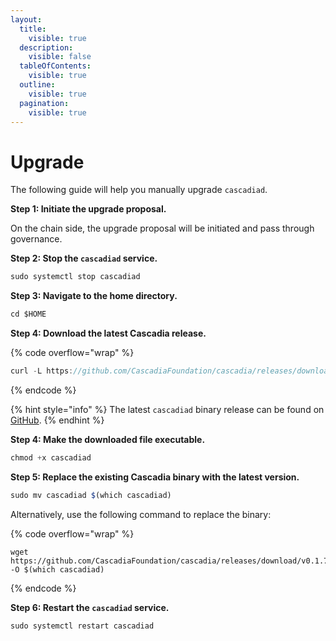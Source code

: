 ```yaml
---
layout:
  title:
    visible: true
  description:
    visible: false
  tableOfContents:
    visible: true
  outline:
    visible: true
  pagination:
    visible: true
---
```


# Upgrade

The following guide will help you manually upgrade `cascadiad`.



**Step 1: Initiate the upgrade proposal.**

On the chain side, the upgrade proposal will be initiated and pass through governance.



**Step 2: Stop the `cascadiad` service.**

```javascript
sudo systemctl stop cascadiad
```



**Step 3: Navigate to the home directory.**

```javascript
cd $HOME
```



**Step 4: Download the latest Cascadia release.**

{% code overflow="wrap" %}
```javascript
curl -L https://github.com/CascadiaFoundation/cascadia/releases/download/v0.1.7/cascadiad
```
{% endcode %}

{% hint style="info" %}
The latest `cascadiad` binary release can be found on [GitHub](https://github.com/cascadiafoundation/cascadia/releases).
{% endhint %}



**Step 4: Make the downloaded file executable.**

```javascript
chmod +x cascadiad
```



**Step 5: Replace the existing Cascadia binary with the latest version.**

```javascript
sudo mv cascadiad $(which cascadiad)
```

Alternatively, use the following command to replace the binary:

{% code overflow="wrap" %}
```
wget https://github.com/CascadiaFoundation/cascadia/releases/download/v0.1.7/cascadiad -O $(which cascadiad)
```
{% endcode %}



**Step 6: Restart the `cascadiad` service.**

```javascript
sudo systemctl restart cascadiad
```
